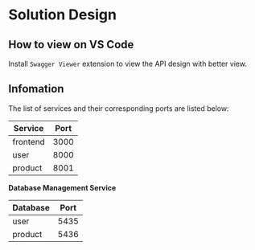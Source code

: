 # Solution Design

## How to view on VS Code

Install `Swagger Viewer` extension to view the API design with better view.

## Infomation

The list of services and their corresponding ports are listed below:

| Service     | Port |
| ----------- | ---- |
| frontend  | 3000 |
| user   | 8000 |
| product    | 8001 |

**Database Management Service**

| Database | Port |
| -------- | ---- |
| user  | 5435 |
| product   | 5436 |

